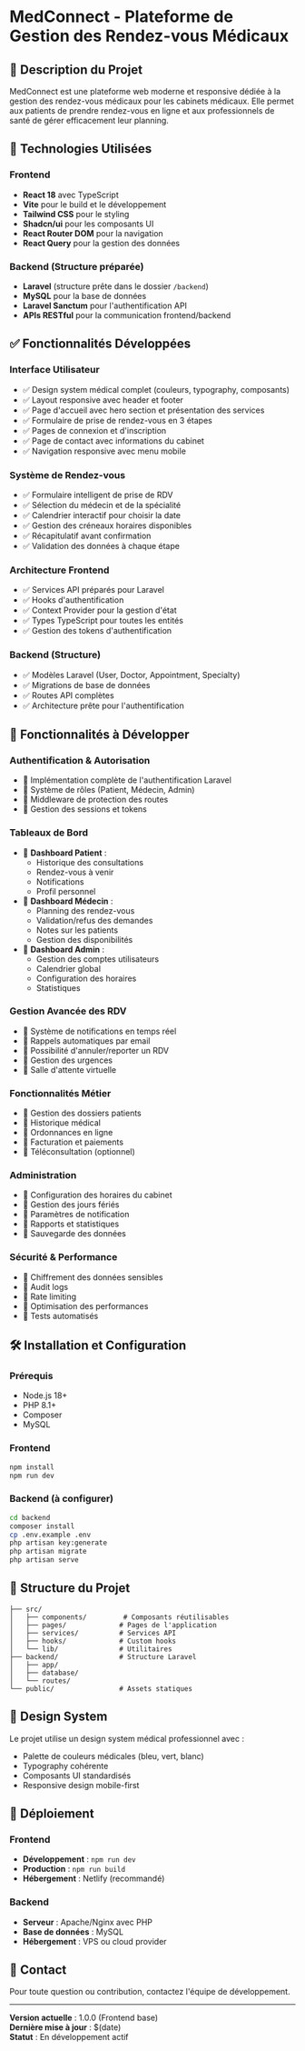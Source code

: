 # MedConnect - Plateforme de Gestion des Rendez-vous Médicaux

## 🎯 Description du Projet

MedConnect est une plateforme web moderne et responsive dédiée à la gestion des rendez-vous médicaux pour les cabinets médicaux. Elle permet aux patients de prendre rendez-vous en ligne et aux professionnels de santé de gérer efficacement leur planning.

## 🚀 Technologies Utilisées

### Frontend
- **React 18** avec TypeScript
- **Vite** pour le build et le développement
- **Tailwind CSS** pour le styling
- **Shadcn/ui** pour les composants UI
- **React Router DOM** pour la navigation
- **React Query** pour la gestion des données

### Backend (Structure préparée)
- **Laravel** (structure prête dans le dossier `/backend`)
- **MySQL** pour la base de données
- **Laravel Sanctum** pour l'authentification API
- **APIs RESTful** pour la communication frontend/backend

## ✅ Fonctionnalités Développées

### Interface Utilisateur
- ✅ Design system médical complet (couleurs, typography, composants)
- ✅ Layout responsive avec header et footer
- ✅ Page d'accueil avec hero section et présentation des services
- ✅ Formulaire de prise de rendez-vous en 3 étapes
- ✅ Pages de connexion et d'inscription
- ✅ Page de contact avec informations du cabinet
- ✅ Navigation responsive avec menu mobile

### Système de Rendez-vous
- ✅ Formulaire intelligent de prise de RDV
- ✅ Sélection du médecin et de la spécialité
- ✅ Calendrier interactif pour choisir la date
- ✅ Gestion des créneaux horaires disponibles
- ✅ Récapitulatif avant confirmation
- ✅ Validation des données à chaque étape

### Architecture Frontend
- ✅ Services API préparés pour Laravel
- ✅ Hooks d'authentification
- ✅ Context Provider pour la gestion d'état
- ✅ Types TypeScript pour toutes les entités
- ✅ Gestion des tokens d'authentification

### Backend (Structure)
- ✅ Modèles Laravel (User, Doctor, Appointment, Specialty)
- ✅ Migrations de base de données
- ✅ Routes API complètes
- ✅ Architecture prête pour l'authentification

## 🔄 Fonctionnalités à Développer

### Authentification & Autorisation
- 🔲 Implémentation complète de l'authentification Laravel
- 🔲 Système de rôles (Patient, Médecin, Admin)
- 🔲 Middleware de protection des routes
- 🔲 Gestion des sessions et tokens

### Tableaux de Bord
- 🔲 **Dashboard Patient** : 
  - Historique des consultations
  - Rendez-vous à venir
  - Notifications
  - Profil personnel
- 🔲 **Dashboard Médecin** :
  - Planning des rendez-vous
  - Validation/refus des demandes
  - Notes sur les patients
  - Gestion des disponibilités
- 🔲 **Dashboard Admin** :
  - Gestion des comptes utilisateurs
  - Calendrier global
  - Configuration des horaires
  - Statistiques

### Gestion Avancée des RDV
- 🔲 Système de notifications en temps réel
- 🔲 Rappels automatiques par email
- 🔲 Possibilité d'annuler/reporter un RDV
- 🔲 Gestion des urgences
- 🔲 Salle d'attente virtuelle

### Fonctionnalités Métier
- 🔲 Gestion des dossiers patients
- 🔲 Historique médical
- 🔲 Ordonnances en ligne
- 🔲 Facturation et paiements
- 🔲 Téléconsultation (optionnel)

### Administration
- 🔲 Configuration des horaires du cabinet
- 🔲 Gestion des jours fériés
- 🔲 Paramètres de notification
- 🔲 Rapports et statistiques
- 🔲 Sauvegarde des données

### Sécurité & Performance
- 🔲 Chiffrement des données sensibles
- 🔲 Audit logs
- 🔲 Rate limiting
- 🔲 Optimisation des performances
- 🔲 Tests automatisés

## 🛠️ Installation et Configuration

### Prérequis
- Node.js 18+
- PHP 8.1+
- Composer
- MySQL

### Frontend
```bash
npm install
npm run dev
```

### Backend (à configurer)
```bash
cd backend
composer install
cp .env.example .env
php artisan key:generate
php artisan migrate
php artisan serve
```

## 📁 Structure du Projet

```
├── src/
│   ├── components/         # Composants réutilisables
│   ├── pages/             # Pages de l'application
│   ├── services/          # Services API
│   ├── hooks/             # Custom hooks
│   └── lib/               # Utilitaires
├── backend/               # Structure Laravel
│   ├── app/
│   ├── database/
│   └── routes/
└── public/                # Assets statiques
```

## 🎨 Design System

Le projet utilise un design system médical professionnel avec :
- Palette de couleurs médicales (bleu, vert, blanc)
- Typography cohérente
- Composants UI standardisés
- Responsive design mobile-first

## 🚀 Déploiement

### Frontend
- **Développement** : `npm run dev`
- **Production** : `npm run build`
- **Hébergement** : Netlify (recommandé)

### Backend
- **Serveur** : Apache/Nginx avec PHP
- **Base de données** : MySQL
- **Hébergement** : VPS ou cloud provider

## 📧 Contact

Pour toute question ou contribution, contactez l'équipe de développement.

---

**Version actuelle** : 1.0.0 (Frontend base)  
**Dernière mise à jour** : $(date)  
**Statut** : En développement actif
